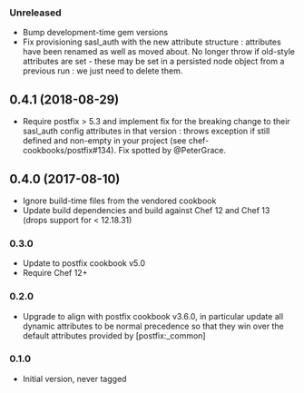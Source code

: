 ### Unreleased

* Bump development-time gem versions
* Fix provisioning sasl_auth with the new attribute structure : attributes have been renamed as 
  well as moved about. No longer throw if old-style attributes are set - these may be set in a 
  persisted node object from a previous run : we just need to delete them.

## 0.4.1 (2018-08-29)
* Require postfix > 5.3 and implement fix for the breaking change to their sasl_auth config attributes
  in that version : throws exception if still defined and non-empty in your project (see 
  chef-cookbooks/postfix#134). Fix spotted by @PeterGrace.

## 0.4.0 (2017-08-10)
* Ignore build-time files from the vendored cookbook
* Update build dependencies and build against Chef 12 and Chef 13 (drops support for < 12.18.31)

### 0.3.0

* Update to postfix cookbook v5.0
* Require Chef 12+

### 0.2.0

* Upgrade to align with postfix cookbook v3.6.0, in particular update all dynamic attributes to be normal precedence
  so that they win over the default attributes provided by [postfix:_common]

### 0.1.0

* Initial version, never tagged
